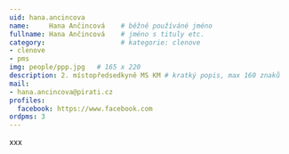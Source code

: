 ```yaml
---
uid: hana.ancincova
name:     Hana Ančincová  	# běžně používáné jméno
fullname: Hana Ančincová 	# jméno s tituly etc.
category:                   # kategorie: clenove
- clenove
- pms
img: people/ppp.jpg   # 165 x 220
description: 2. místopředsedkyně MS KM # kratký popis, max 160 znaků
mail:
- hana.ancincova@pirati.cz
profiles:
  facebook: https://www.facebook.com
ordpms: 3
---
```


xxx

